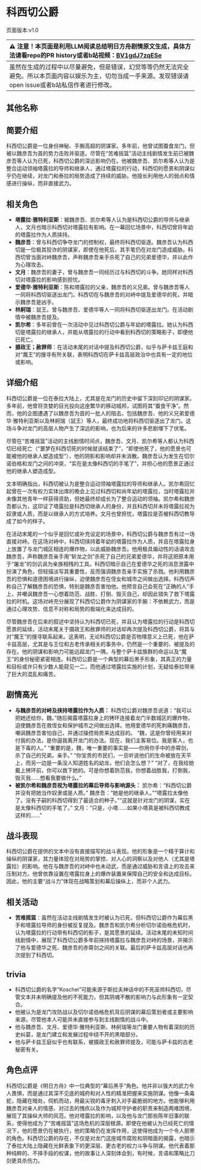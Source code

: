 # 科西切公爵
页面版本:v1.0
 

| :warning: 注意！本页面是利用LLM阅读总结明日方舟剧情原文生成，具体方法请看repo的PR history或者b站视频：[BV1gdJ7zqESe](https://www.bilibili.com/video/BV1gdJ7zqESe/)         |
|:----------------------------|
| 虽然在生成的过程中以尽量避免，但是错误，幻觉等等仍然无法完全避免。所以本页面内容以娱乐为主，切勿当成一手来源。发现错误请open issue或者b站私信作者进行修改。|



## 其他名称

## 简要介绍
科西切公爵是一位身份神秘、手腕高超的阴谋家。多年前，他曾试图蚕食龙门，但被以魏彦吾为首的势力击败并驱逐。尽管在“苦难摇篮”活动主线剧情发生前已被魏彦吾等人认为已死，科西切公爵的深远影响仍在。他被魏彦吾、凯尔希等人认为是整合运动领袖塔露拉的导师和继承人，通过塔露拉的行动，科西切的愿景和阴谋似乎仍在继续，对龙门和泰拉的局势造成了持续的威胁。他擅长利用他人的弱点和情感进行操纵，而非直接武力。
## 相关角色
-   **塔露拉·雅特利亚斯**：被魏彦吾、凯尔希等人认为是科西切公爵的导师与继承人，文月也暗示科西切对塔露拉有影响。在一幕回忆场景中，科西切曾将年幼的塔露拉作为人质挟持。
-   **魏彦吾**：曾与科西切争夺龙门的控制权，最终将科西切驱逐。魏彦吾认为科西切是一位极其狡诈的阴谋家，即使在他死后，其手笔仍在对龙门造成威胁。科西切曾当面对峙魏彦吾，声称魏彦吾亲手杀死了自己的兄弟爱德华，并以此作为心理攻击。
-   **文月**：魏彦吾的妻子，曾与魏彦吾一同经历过与科西切的斗争。她同样对科西切对塔露拉的影响感到担忧。
-   **爱德华·雅特利亚斯**：陈和塔露拉的父亲，魏彦吾的义兄弟。曾与魏彦吾等人一同将科西切驱逐出龙门。科西切在与魏彦吾的对峙中提及爱德华的死，并暗示魏彦吾是凶手。
-   **林舸瑞**：鼠王。曾与魏彦吾、爱德华等人一同将科西切驱逐出龙门。在活动剧情中被魏彦吾提及。
-   **凯尔希**：多年前曾在一次活动中见过科西切公爵与年幼的塔露拉。她认为科西切是塔露拉的继承人，并能从塔露拉的行动中看到科西切的策略影子，即便他已死亡。
-   **摄政王；赦罪师**：在活动末尾的对话中提及科西切公爵，似乎与萨卡兹王庭和对“魔王”的搜寻有所关联，表明科西切在萨卡兹高层政治中也具有一定的地位或影响。
## 详细介绍
科西切公爵是一位在泰拉大陆上，尤其是在龙门的历史中留下深刻印记的阴谋家。多年前，他曾将贪婪的目光投向这座繁华的移动城邦，试图将其“蚕食干净”。然而，他的企图遭遇了以魏彦吾为首的一批人的阻击。包括魏彦吾、他的义兄弟爱德华·雅特利亚斯以及林舸瑞（鼠王）等人，最终成功地将科西切驱逐出了龙门。这场斗争对龙门的高层人物产生了深远的影响，也为后来的许多悲剧埋下了伏笔。

尽管在“苦难摇篮”活动的主线剧情时间点，魏彦吾、文月、凯尔希等人都认为科西切已经死亡（“噩梦在科西切死的时候就该结束了”，“即使他死了，他的愿景也可能被他的继承人塑造成型”），他的阴影和影响却并未消散。魏彦吾认为发生在切尔诺伯格和龙门之间的冲突，“实在是太像科西切的手笔了”，并担心他的愿景正通过他的继承人塑造成型。

文本明确指出，科西切被认为是整合运动领袖塔露拉的导师和继承人。凯尔希回忆起曾在一次有权力实体出席的晚会上见过科西切和尚年幼的塔露拉，当时塔露拉并未像其他青年一样获得资助，但她最终却成长为了整合运动的领袖。凯尔希和魏彦吾都认为，这印证了塔露拉是科西切继承人的身份，并且科西切并未将塔露拉视为奴隶或人质，而是以继承人的方式培养。文月也曾担忧，塔露拉是否被科西切教导成了如今的样子。

在活动末尾的一个似乎是回忆或补充设定的场景中，科西切公爵与魏彦吾有过一场直接对峙。在这场对峙中，科西切挟持着年幼的塔露拉作为人质，并且在塔露拉身上放置了与龙门城区相连的爆炸物，以此威胁魏彦吾。他用极具煽动性的话语攻击魏彦吾，声称魏彦吾亲手用“斩龙之剑”杀死了自己的兄弟爱德华，并将这把原本用于“屠龙”的剑讥讽为亲族相残的工具。科西切暗示自己在爱德华之死的消息泄露中扮演了角色，但轻描淡写其重要性，反而强调魏彦吾亲手实施了杀戮。他利用魏彦吾的恐惧和道德困境进行操纵，迫使魏彦吾在侄女和城市之间做出选择。科西切声称自己了解魏彦吾的恐惧，特别是魏彦吾害怕他。他预言自己会死在“正确的人”手上，并嘲讽魏彦吾一心想着防范、战胜、打倒、毁灭自己，却因此错失了救下塔露拉的时机。这场对峙充分展现了科西切公爵作为阴谋家的手腕：不依赖武力，而是通过心理攻势、信息不对称和局势的极端化来达成目的。

尽管魏彦吾在后来的叙述中坚持认为科西切已死，并且认为塔露拉的行动是科西切愿景的延续，活动末尾关于摄政王和赦罪师的对话却再次提及科西切公爵，将其与对“魔王”的搜寻联系起来。这表明，无论科西切公爵是否物理意义上已死，他在萨卡兹高层，尤其是与王位和古老传承相关的事务中，仍然是一个重要的、被提及的存在。他的阴谋和影响力可能远超龙门一隅，与整个萨卡兹族群的命运以及“魔王”的身份秘密紧密相连。科西切公爵是一个典型的幕后黑手形象，其真正的力量和目标或许只有少数人能窥见一二，而他通过塔露拉实施的计划，无疑给泰拉带来了巨大的混乱和痛苦。
## 剧情高光
*   **与魏彦吾的对峙及挟持塔露拉作为人质：**
    科西切公爵对魏彦吾说道：“我可以把她还给你，魏。”随后揭露塔露拉身上的铐环连接着龙门半数城区的爆炸物，迫使魏彦吾在救侄女和保护城市之间做出选择。他用爱德华的死刺痛魏彦吾，嘲讽魏彦吾害怕自己，并通过操控局势来达成目的。
    “魏，这是你曾经用来对付我的办法，是你逼我离开龙门的办法。现在，我们主客易位。我是客人，也是下毒的人。”
    “重要的是，魏，唯一重要的事实是——你用你手中的赤霄剑，杀了自己的兄弟。亲手。”
    “你宝贵的市民们，一旦听说他们的生命被放在天平上，而另一边是一条没人知道姓名的幼龙，他们会怎么想？”
    “对了，在我给她戴上铐环前，你可以救下她的。可是你想着防范我，你想着战胜我，打倒我，毁灭我......想看我要做什么。”
*   **被凯尔希和魏彦吾视为塔露拉的幕后导师与影响源头：**
    凯尔希：“科西切公爵并没有把她当作奴隶或是人质。”
    魏彦吾：“她是他的继承人。”“塔露拉太像他了。没有子嗣的科西切得到了最适合的种子。”“这就是针对龙门的阴谋，实在是太像科西切的手笔了。”
    文月：“只是，小塔......如果小塔真是被科西切教成这样的......”
## 战斗表现
科西切公爵在提供的文本中没有直接描写的战斗表现。他的形象是一个精于算计和操纵的阴谋家，其力量体现在对局势的掌控、对人心的洞察以及对他人（尤其是塔露拉）的影响。他在与魏彦吾的对峙中也未动武，而是通过威胁和言语上的攻击来压制对方。他曾依靠设置在塔露拉身上的爆炸装置来保障自己的安全和达成目标。因此，他的主要“战斗力”体现在战略策划和幕后操纵上，而非个人武力。
## 相关活动
-   **苦难摇篮**：虽然在活动主线剧情发生时被认为已死，但科西切公爵作为幕后黑手和塔露拉导师的身份被反复提及。魏彦吾和凯尔希分析切尔诺伯格危机时，认为塔露拉的行动带有科西切的影子，是其愿景的延续。活动末尾的未知时间线剧情中，展现了科西切公爵多年前挟持塔露拉与魏彦吾对峙的场景，并揭示了他与爱德华之死、魏彦吾的赤霄剑之间的关联。最后的萨卡兹高层对话也再次提到了科西切。
## trivia
*   科西切公爵的名字“Koschei”可能来源于斯拉夫神话中的不死巫师科西切，尽管文本并未明确提及他的不死能力，但其阴魂不散的影响力与此形象有一定契合。
*   他被认为是龙门攻防战以及切尔诺伯格危机背后阴谋的幕后策划者或主要影响来源，尽管他本人可能并未直接参与到主线剧情的战斗中。
*   他与魏彦吾、文月、爱德华·雅特利亚斯、林舸瑞等龙门重要人物有着深刻的历史纠葛，是龙门建立和发展过程中绕不开的黑暗部分。
*   他与萨卡兹王庭似乎也有联系，被摄政王和赦罪师提及，可能与萨卡兹的古老秘密有关。
## 角色点评
科西切公爵是《明日方舟》中一位典型的“幕后黑手”角色。他并非以强大的武力令人畏惧，而是通过其深不见底的城府和对人性的精准把握来实施阴谋。他像一条毒蛇，隐藏在暗处，伺机而动，用最尖锐的毒牙刺入对手最脆弱的地方。他能够利用魏彦吾对亲人的情感、对过去的愧疚以及作为城邦守护者的职责来制造两难困境，展现了其操纵大师的风范。他对塔露拉的影响，以及他与龙门那些陈年旧事的联系，使得他成为了“苦难摇篮”这场危机的深层根源。即使在他被认为已经死亡的情况下，他的愿景仍在被执行，他的策略仍在发挥作用，这使得他成为一个令人胆寒的角色。科西切公爵的存在，不仅是对龙门这座城市腐败和阴暗面的揭露，也暗示了泰拉大陆上隐藏在光鲜表象下的更深层、更古老的权力斗争与阴谋。他代表着那种纯粹的、不择手段的权谋，他的故事让人深刻体会到，有时候，言语和策略比刀剑更具杀伤力。